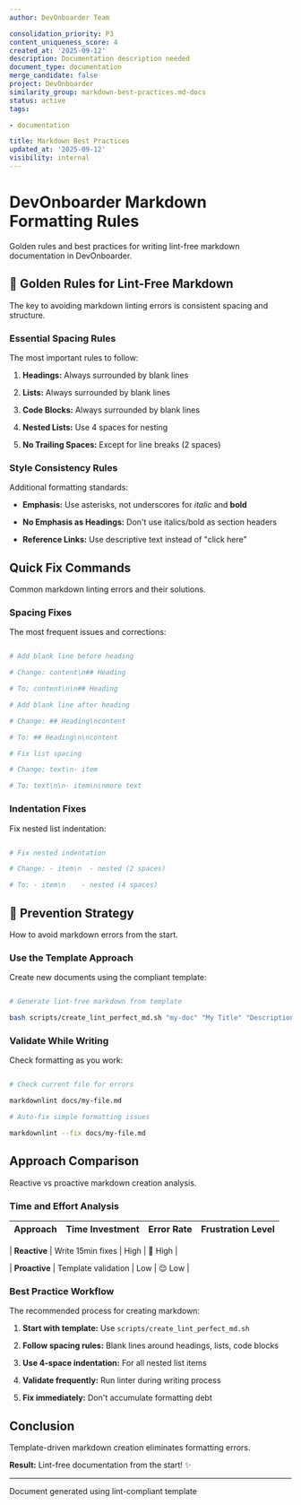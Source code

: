 ```yaml
---
author: DevOnboarder Team

consolidation_priority: P3
content_uniqueness_score: 4
created_at: '2025-09-12'
description: Documentation description needed
document_type: documentation
merge_candidate: false
project: DevOnboarder
similarity_group: markdown-best-practices.md-docs
status: active
tags:

- documentation

title: Markdown Best Practices
updated_at: '2025-09-12'
visibility: internal
---
```


#  DevOnboarder Markdown Formatting Rules

Golden rules and best practices for writing lint-free markdown documentation in DevOnboarder.

## 🎯 Golden Rules for Lint-Free Markdown

The key to avoiding markdown linting errors is consistent spacing and structure.

### Essential Spacing Rules

The most important rules to follow:

1. **Headings:** Always surrounded by blank lines

2. **Lists:** Always surrounded by blank lines

3. **Code Blocks:** Always surrounded by blank lines

4. **Nested Lists:** Use 4 spaces for nesting

5. **No Trailing Spaces:** Except for line breaks (2 spaces)

### Style Consistency Rules

Additional formatting standards:

- **Emphasis:** Use asterisks, not underscores for _italic_ and **bold**

- **No Emphasis as Headings:** Don't use italics/bold as section headers

- **Reference Links:** Use descriptive text instead of "click here"

##  Quick Fix Commands

Common markdown linting errors and their solutions.

### Spacing Fixes

The most frequent issues and corrections:

```bash

# Add blank line before heading

# Change: content\n## Heading

# To: content\n\n## Heading

# Add blank line after heading

# Change: ## Heading\ncontent

# To: ## Heading\n\ncontent

# Fix list spacing

# Change: text\n- item

# To: text\n\n- item\n\nmore text

```

### Indentation Fixes

Fix nested list indentation:

```bash

# Fix nested indentation

# Change: - item\n  - nested (2 spaces)

# To: - item\n    - nested (4 spaces)

```

## 🎯 Prevention Strategy

How to avoid markdown errors from the start.

### Use the Template Approach

Create new documents using the compliant template:

```bash

# Generate lint-free markdown from template

bash scripts/create_lint_perfect_md.sh "my-doc" "My Title" "Description"

```

### Validate While Writing

Check formatting as you work:

```bash

# Check current file for errors

markdownlint docs/my-file.md

# Auto-fix simple formatting issues

markdownlint --fix docs/my-file.md

```

##  Approach Comparison

Reactive vs proactive markdown creation analysis.

### Time and Effort Analysis

| Approach      | Time Investment       | Error Rate | Frustration Level |
| ------------- | --------------------- | ---------- | ----------------- |

| **Reactive**  | Write  15min fixes   | High       | 😤 High           |

| **Proactive** | Template  validation | Low        | 😌 Low            |

### Best Practice Workflow

The recommended process for creating markdown:

1. **Start with template:** Use `scripts/create_lint_perfect_md.sh`

2. **Follow spacing rules:** Blank lines around headings, lists, code blocks

3. **Use 4-space indentation:** For all nested list items

4. **Validate frequently:** Run linter during writing process

5. **Fix immediately:** Don't accumulate formatting debt

## Conclusion

Template-driven markdown creation eliminates formatting errors.

**Result:** Lint-free documentation from the start! ✨

---

Document generated using lint-compliant template
